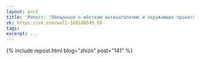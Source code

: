 ```yaml
---
layout: post
title: 'Репост: "Обещанное о жёстком антинатализме и окружающих пронаталистах"'
vk: https://vk.com/wall-166188545_58
tags: 
excerpt: ...
---
```

{% include repost.html blog="zhizn" post="141" %}